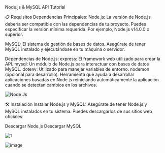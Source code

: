 Node.js & MySQL API Tutorial

📋 Requisitos
Dependencias Principales:
Node.js: La versión de Node.js debería ser compatible con las dependencias de tu proyecto. Puedes especificar la versión mínima requerida. Por ejemplo, Node.js v14.0.0 o superior.

MySQL: El sistema de gestión de bases de datos. Asegúrate de tener MySQL instalado y ejecutándose en tu máquina o servidor.

Dependencias de Node.js:
express: El framework web utilizado para crear la API.
mysql: Un módulo de Node.js para interactuar con bases de datos MySQL.
dotenv: Utilizado para manejar variables de entorno.
nodemon (opcional para desarrollo): Herramienta que ayuda a desarrollar aplicaciones basadas en Node.js reiniciando automáticamente la aplicación cuando se detectan cambios en los archivos.

![Node Js](https://github.com/NeverMoore26/nodejs-api-gonzalo/assets/103721934/ddfdbabc-a4d1-4acf-a88f-5009f68004bf)

🛠️ Instalación
Instalar Node.js y MySQL:
Asegúrate de tener Node.js y MySQL instalados en tu sistema. Puedes descargarlos de sus sitios web oficiales:

Descargar Node.js
Descargar MySQL

![1](https://github.com/NeverMoore26/nodejs-api-gonzalo/assets/103721934/4d3845bd-a4be-4168-ada6-33d64c72d4c1)

![image](https://github.com/NeverMoore26/nodejs-api-gonzalo/assets/103721934/ff1923a3-0e68-423e-9f10-b1798f9d1abb)

